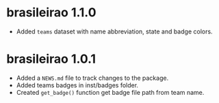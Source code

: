 # brasileirao 1.1.0

* Added `teams` dataset with name abbreviation, state and badge colors. 

# brasileirao 1.0.1

* Added a `NEWS.md` file to track changes to the package.
* Added teams badges in inst/badges folder.
* Created `get_badge()` function get badge file path from team name.
